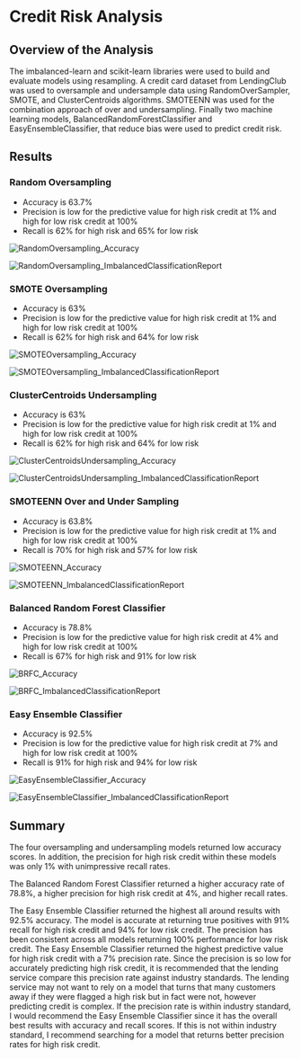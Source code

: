 # Credit Risk Analysis

## Overview of the Analysis

The imbalanced-learn and scikit-learn libraries were used to build and evaluate models using resampling.  A credit card dataset from LendingClub was used to oversample and undersample data using RandomOverSampler, SMOTE, and ClusterCentroids algorithms.  SMOTEENN was used for the combination approach of over and undersampling.  Finally two machine learning models, BalancedRandomForestClassifier and EasyEnsembleClassifier, that reduce bias were used to predict credit risk.

## Results


### Random Oversampling

 - Accuracy is 63.7%
 - Precision is low for the predictive value for high risk credit at 1% and high for low risk credit at 100%
 - Recall is 62% for high risk and 65% for low risk
  
![RandomOversampling_Accuracy](https://user-images.githubusercontent.com/90982811/155032528-c4b76bb6-cf82-4082-b592-96ce4a639057.jpg)

![RandomOversampling_ImbalancedClassificationReport](https://user-images.githubusercontent.com/90982811/155032548-0144796c-1741-4b6e-8dd3-3213cf9f6a55.jpg)

### SMOTE Oversampling

 - Accuracy is 63%
 - Precision is low for the predictive value for high risk credit at 1% and high for low risk credit at 100%
 - Recall is 62% for high risk and 64% for low risk 

![SMOTEOversampling_Accuracy](https://user-images.githubusercontent.com/90982811/155032558-6e687d8b-3c8b-47c6-90d8-aa5b13525029.jpg)

![SMOTEOversampling_ImbalancedClassificationReport](https://user-images.githubusercontent.com/90982811/155032563-e3d8f1d3-77eb-46ee-ae51-42b810b13214.jpg)

### ClusterCentroids Undersampling

 - Accuracy is 63%
 - Precision is low for the predictive value for high risk credit at 1% and high for low risk credit at 100%
 - Recall is 62% for high risk and 64% for low risk 

![ClusterCentroidsUndersampling_Accuracy](https://user-images.githubusercontent.com/90982811/155032574-35ebd7e6-a429-4480-843d-14f06ad063b1.jpg)

![ClusterCentroidsUndersampling_ImbalancedClassificationReport](https://user-images.githubusercontent.com/90982811/155032588-1b49719e-93b4-4a88-98fe-3d92b1b68754.jpg)

### SMOTEENN Over and Under Sampling

 - Accuracy is 63.8%
 - Precision is low for the predictive value for high risk credit at 1% and high for low risk credit at 100%
 - Recall is 70% for high risk and 57% for low risk 

![SMOTEENN_Accuracy](https://user-images.githubusercontent.com/90982811/155032611-e086106a-e809-4c55-8fa2-94138045bf8e.jpg)

![SMOTEENN_ImbalancedClassificationReport](https://user-images.githubusercontent.com/90982811/155032669-18c1de97-4fae-4054-90ad-d08960c3988c.jpg)

### Balanced Random Forest Classifier

 - Accuracy is 78.8%
 - Precision is low for the predictive value for high risk credit at 4% and high for low risk credit at 100%
 - Recall is 67% for high risk and 91% for low risk 

![BRFC_Accuracy](https://user-images.githubusercontent.com/90982811/155032684-08662db2-d915-4c15-a740-525e72518a5d.jpg)

![BRFC_ImbalancedClassificationReport](https://user-images.githubusercontent.com/90982811/155032693-de5f0fd9-5d10-4846-8931-00b2c117de38.jpg)

### Easy Ensemble Classifier

 - Accuracy is 92.5%
 - Precision is low for the predictive value for high risk credit at 7% and high for low risk credit at 100%
 - Recall is 91% for high risk and 94% for low risk 
 
![EasyEnsembleClassifier_Accuracy](https://user-images.githubusercontent.com/90982811/155032735-d62e9e92-f5ac-4508-bef1-4e5593c7a946.jpg)

![EasyEnsembleClassifier_ImbalancedClassificationReport](https://user-images.githubusercontent.com/90982811/155032766-95ae1232-ca0a-4bf6-9ddc-fef373e25074.jpg)

## Summary

The four oversampling and undersampling models returned low accuracy scores.  In addition, the precision for high risk credit within these models was only 1% with unimpressive recall rates.

The Balanced Random Forest Classifier returned a higher accuracy rate of 78.8%, a higher precision for high risk credit at 4%, and higher recall rates.

The Easy Ensemble Classifier returned the highest all around results with 92.5% accuracy.  The model is accurate at returning true positives with 91% recall for high risk credit and 94% for low risk credit.  The precision has been consistent across all models returning 100% performance for low risk credit.  The Easy Ensemble Classifier returned the highest predictive value for high risk credit with a 7% precision rate.  Since the precision is so low for accurately predicting high risk credit, it is recommended that the lending service compare this precision rate against industry standards.  The lending service may not want to rely on a model that turns that many customers away if they were flagged a high risk but in fact were not, however predicting credit is complex.  If the precision rate is within industry standard, I would recommend the Easy Ensemble Classifier since it has the overall best results with accuracy and recall scores.  If this is not within industry standard, I recommend searching for a model that returns better precision rates for high risk credit.
